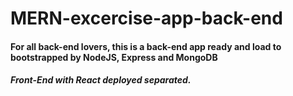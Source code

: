 # MERN-excercise-app-back-end

#### For all back-end lovers, this is a back-end app ready and load to bootstrapped by NodeJS, Express and MongoDB

##### Front-End with React deployed separated.
